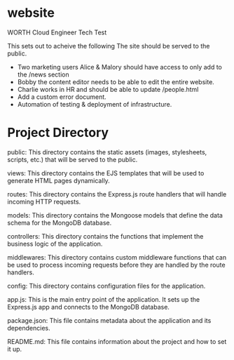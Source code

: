 # website
WORTH Cloud Engineer Tech Test

This sets out to acheive the following
The site should be served to the public.
- Two marketing users Alice & Malory should have access to only add to the /news
section
- Bobby the content editor needs to be able to edit the entire website.
- Charlie works in HR and should be able to update /people.html
- Add a custom error document.
- Automation of testing & deployment of infrastructure.

# Project Directory
public: This directory contains the static assets (images, stylesheets, scripts, etc.) that will be served to the public.

views: This directory contains the EJS templates that will be used to generate HTML pages dynamically.

routes: This directory contains the Express.js route handlers that will handle incoming HTTP requests.

models: This directory contains the Mongoose models that define the data schema for the MongoDB database.

controllers: This directory contains the functions that implement the business logic of the application.

middlewares: This directory contains custom middleware functions that can be used to process incoming requests before they are handled by the route handlers.

config: This directory contains configuration files for the application.

app.js: This is the main entry point of the application. It sets up the Express.js app and connects to the MongoDB database.

package.json: This file contains metadata about the application and its dependencies.

README.md: This file contains information about the project and how to set it up.





